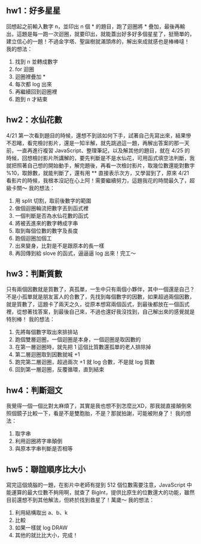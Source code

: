 ## hw1：好多星星
回想起之前輸入數字 n，並印出 n 個 * 的題目，跑了迴圈將 * 疊加，最後再輸出，這題是每一跑一次迴圈，就要印出，就能蓋出好多好多個星星了，挺簡單的，建立信心的一題！不過金字塔、聖誕樹就滿頭疼的，解出來成就感也是棒棒噠！
我的想法：
1. 找到 n 並轉成數字
2. for 迴圈
3. 迴圈裡疊加 *
4. 每次都 log 出來
5. 再繼續回到迴圈裡
6. 跑到 n 才結束
## hw2：水仙花數
4/21 第一次看到題目的時候，還想不到該如何下手，試著自己先寫出來，結果慘不忍睹，看完檢討影片，還是一知半解，就先跳過這一題，再解出答案的那一天前，一直再進行複習 JavaScript、整理筆記，以及解其他的題目，就在 4/25 的時候，回想檢討影片所講解的，要先判斷是不是水仙花，可用函式填空法判斷，我就把照著自己想的開始動手，解完題後，再看一次檢討影片，取幾位數還能對數字 %10，取餘數，就能判斷了，還有用 ** 直接表示次方，又學習到了，原來 4/21 看影片的時候，我根本沒記在心上阿！需要繼續努力，這題我花的時間最久了，超級卡關～
我的想法：
1. 用 split 切割，取前後數字的範圍
2. 做個迴圈輪流把數字丟到函式裡
3. 一個判斷是否為水仙花數的函式
4. 將被丟進來的數字轉成字串
5. 取到每個位數的數字及長度
6. 跑個迴圈加個工
7. 出來變身，比對是不是跟原本的長一樣
8. 再回傳到給 slove 的函式，逼逼逼 log 出來！完工～
## hw3：判斷質數
只有兩個因數就是質數了，真孤單，一生中只有兩個小夥伴，其中一個還是自己？不是小孤單就是朋友富人的合數了，先找到每個數字的因數，如果超過兩個因數，就是質數了，這題卡了兩天之久，從原本想寫兩個函式，到最後都放在一個函式裡，從想著找答案，到最後自己來，不過也還好我沒找到，自己解出來的感覺就是特別棒！
我的想法：
1. 先將每個數字取出來排排站
2. 跑個雙層迴圈，一個迴圈是本身，一個迴圈是取因數的
3. 在第一層迴圈時，就先把 1 這個比質數還孤單的老人排除掉
4. 第二層迴圈取到因數就喊 +1
5. 跑完第二層迴圈，超過兩次 +1 就 log 合數，不是就 log 質數
6. 回到第一層迴圈，反覆循環，直到結束
## hw4：判斷迴文
我覺得一個一個比對太麻煩了，其實是我也想不到怎麼比XD，那我就直接顛倒來照個鏡子比較一下，看是不是雙胞胎，不是？那就拍謝，可能被附身了！
我的想法：
1. 取字串
2. 利用迴圈將字串顛倒
3. 與原本字串判斷是否相等
## hw5：聯誼順序比大小
寫完這個燒腦的一題，在影片中老師有提到 512 個位數需要注意，JavaScript 中能運算的最大位數不夠用啊，就查了 BigInt，提供比原生的位數還大的功能，雖然目前還想不到其他解法，但終於找到救星了！萬歲～
我的想法：
1. 利用結構取出 a、b、k
2. 比較
3. 如果一樣就 log DRAW
4. 其他的就比比大小，完成！
